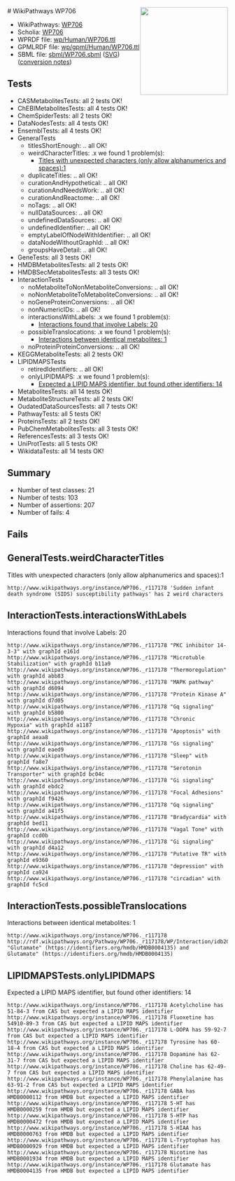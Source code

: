 <img style="float: right; width: 200px" src="../logo.png" />
# WikiPathways WP706

* WikiPathways: [WP706](https://identifiers.org/wikipathways:WP706)
* Scholia: [WP706](https://scholia.toolforge.org/wikipathways/WP706)
* WPRDF file: [wp/Human/WP706.ttl](../wp/Human/WP706.ttl)
* GPMLRDF file: [wp/gpml/Human/WP706.ttl](../wp/gpml/Human/WP706.ttl)
* SBML file: [sbml/WP706.sbml](../sbml/WP706.sbml) ([SVG](../sbml/WP706.svg)) ([conversion notes](../sbml/WP706.txt))

## Tests
* CASMetabolitesTests: all 2 tests OK!
* ChEBIMetabolitesTests: all 4 tests OK!
* ChemSpiderTests: all 2 tests OK!
* DataNodesTests: all 4 tests OK!
* EnsemblTests: all 4 tests OK!
* GeneralTests
    * titlesShortEnough: .. all OK!
    * weirdCharacterTitles: .x we found 1 problem(s):
        * [Titles with unexpected characters (only allow alphanumerics and spaces):1](#fda87b3f)
    * duplicateTitles: .. all OK!
    * curationAndHypothetical: .. all OK!
    * curationAndNeedsWork: .. all OK!
    * curationAndReactome: .. all OK!
    * noTags: .. all OK!
    * nullDataSources: .. all OK!
    * undefinedDataSources: .. all OK!
    * undefinedIdentifier: .. all OK!
    * emptyLabelOfNodeWithIdentifier: .. all OK!
    * dataNodeWithoutGraphId: .. all OK!
    * groupsHaveDetail: .. all OK!
* GeneTests: all 3 tests OK!
* HMDBMetabolitesTests: all 2 tests OK!
* HMDBSecMetabolitesTests: all 3 tests OK!
* InteractionTests
    * noMetaboliteToNonMetaboliteConversions: .. all OK!
    * noNonMetaboliteToMetaboliteConversions: .. all OK!
    * noGeneProteinConversions: .. all OK!
    * nonNumericIDs: .. all OK!
    * interactionsWithLabels: .x we found 1 problem(s):
        * [Interactions found that involve Labels: 20](#fe97a8d7)
    * possibleTranslocations: .x we found 1 problem(s):
        * [Interactions between identical metabolites: 1](#d59038c4)
    * noProteinProteinConversions: .. all OK!
* KEGGMetaboliteTests: all 2 tests OK!
* LIPIDMAPSTests
    * retiredIdentifiers: .. all OK!
    * onlyLIPIDMAPS: .x we found 1 problem(s):
        * [Expected a LIPID MAPS identifier, but found other identifiers: 14](#d0bfb67c)
* MetabolitesTests: all 14 tests OK!
* MetaboliteStructureTests: all 2 tests OK!
* OudatedDataSourcesTests: all 7 tests OK!
* PathwayTests: all 5 tests OK!
* ProteinsTests: all 2 tests OK!
* PubChemMetabolitesTests: all 3 tests OK!
* ReferencesTests: all 3 tests OK!
* UniProtTests: all 5 tests OK!
* WikidataTests: all 14 tests OK!


## Summary

* Number of test classes: 21
* Number of tests: 103
* Number of assertions: 207
* Number of fails: 4

## Fails

<a name="fda87b3f" />

## GeneralTests.weirdCharacterTitles

Titles with unexpected characters (only allow alphanumerics and spaces):1
```
http://www.wikipathways.org/instance/WP706._r117178 'Sudden infant death syndrome (SIDS) susceptibility pathways' has 2 weird characters
```

<a name="fe97a8d7" />

## InteractionTests.interactionsWithLabels

Interactions found that involve Labels: 20
```
http://www.wikipathways.org/instance/WP706._r117178 "PKC inhibitor 14-3-3" with graphId e161d
http://www.wikipathways.org/instance/WP706._r117178 "Microtuble
Stabilization" with graphId b11a9
http://www.wikipathways.org/instance/WP706._r117178 "Thermoregulation" with graphId abb83
http://www.wikipathways.org/instance/WP706._r117178 "MAPK pathway" with graphId d6094
http://www.wikipathways.org/instance/WP706._r117178 "Protein Kinase A" with graphId d7d05
http://www.wikipathways.org/instance/WP706._r117178 "Gq signaling" with graphId b5800
http://www.wikipathways.org/instance/WP706._r117178 "Chronic
Hypoxia" with graphId a1187
http://www.wikipathways.org/instance/WP706._r117178 "Apoptosis" with graphId aeaa8
http://www.wikipathways.org/instance/WP706._r117178 "Gs signaling" with graphId eaed9
http://www.wikipathways.org/instance/WP706._r117178 "Sleep" with graphId fa8e7
http://www.wikipathways.org/instance/WP706._r117178 "Serotonin
Transporter" with graphId bc04c
http://www.wikipathways.org/instance/WP706._r117178 "Gi signaling" with graphId ebdc2
http://www.wikipathways.org/instance/WP706._r117178 "Focal Adhesions" with graphId f9426
http://www.wikipathways.org/instance/WP706._r117178 "Gq signaling" with graphId a41f5
http://www.wikipathways.org/instance/WP706._r117178 "Bradycardia" with graphId bed11
http://www.wikipathways.org/instance/WP706._r117178 "Vagal Tone" with graphId ccd0b
http://www.wikipathways.org/instance/WP706._r117178 "Gi signaling" with graphId d4a12
http://www.wikipathways.org/instance/WP706._r117178 "Putative TR" with graphId e9360
http://www.wikipathways.org/instance/WP706._r117178 "depression" with graphId ca924
http://www.wikipathways.org/instance/WP706._r117178 "circadian" with graphId fc5cd
```

<a name="d59038c4" />

## InteractionTests.possibleTranslocations

Interactions between identical metabolites: 1
```
http://www.wikipathways.org/instance/WP706._r117178 http://rdf.wikipathways.org/Pathway/WP706._r117178/WP/Interaction/idb203f858 "Glutamate" (https://identifiers.org/hmdb/HMDB0004135) and 
Glutamate" (https://identifiers.org/hmdb/HMDB0004135)
```

<a name="d0bfb67c" />

## LIPIDMAPSTests.onlyLIPIDMAPS

Expected a LIPID MAPS identifier, but found other identifiers: 14
```
http://www.wikipathways.org/instance/WP706._r117178 Acetylcholine has 51-84-3 from CAS but expected a LIPID MAPS identifier
http://www.wikipathways.org/instance/WP706._r117178 Fluoxetine has 54910-89-3 from CAS but expected a LIPID MAPS identifier
http://www.wikipathways.org/instance/WP706._r117178 L-DOPA has 59-92-7 from CAS but expected a LIPID MAPS identifier
http://www.wikipathways.org/instance/WP706._r117178 Tyrosine has 60-18-4 from CAS but expected a LIPID MAPS identifier
http://www.wikipathways.org/instance/WP706._r117178 Dopamine has 62-31-7 from CAS but expected a LIPID MAPS identifier
http://www.wikipathways.org/instance/WP706._r117178 Choline has 62-49-7 from CAS but expected a LIPID MAPS identifier
http://www.wikipathways.org/instance/WP706._r117178 Phenylalanine has 63-91-2 from CAS but expected a LIPID MAPS identifier
http://www.wikipathways.org/instance/WP706._r117178 GABA has HMDB0000112 from HMDB but expected a LIPID MAPS identifier
http://www.wikipathways.org/instance/WP706._r117178 5-HT has HMDB0000259 from HMDB but expected a LIPID MAPS identifier
http://www.wikipathways.org/instance/WP706._r117178 5-HTP has HMDB0000472 from HMDB but expected a LIPID MAPS identifier
http://www.wikipathways.org/instance/WP706._r117178 5-HIAA has HMDB0000763 from HMDB but expected a LIPID MAPS identifier
http://www.wikipathways.org/instance/WP706._r117178 L-Tryptophan has HMDB0000929 from HMDB but expected a LIPID MAPS identifier
http://www.wikipathways.org/instance/WP706._r117178 Nicotine has HMDB0001934 from HMDB but expected a LIPID MAPS identifier
http://www.wikipathways.org/instance/WP706._r117178 Glutamate has HMDB0004135 from HMDB but expected a LIPID MAPS identifier
```

